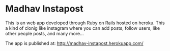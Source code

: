# Madhav Instapost

This is an web app developed through Ruby on Rails hosted on heroku. This a kind of clonig like instagram where you can add posts, follow users, like other people posts, and many more...

The app is published at:
http://madhav-instapost.herokuapp.com/
